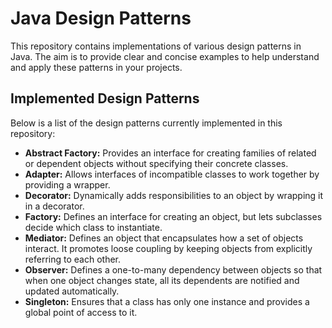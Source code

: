# Java Design Patterns

This repository contains implementations of various design patterns in Java. The aim is to provide clear and concise examples to help understand and apply these patterns in your projects.

## Implemented Design Patterns

Below is a list of the design patterns currently implemented in this repository:

* **Abstract Factory:** Provides an interface for creating families of related or dependent objects without specifying their concrete classes.
* **Adapter:** Allows interfaces of incompatible classes to work together by providing a wrapper.
* **Decorator:** Dynamically adds responsibilities to an object by wrapping it in a decorator.
* **Factory:** Defines an interface for creating an object, but lets subclasses decide which class to instantiate.
* **Mediator:** Defines an object that encapsulates how a set of objects interact. It promotes loose coupling by keeping objects from explicitly referring to each other.
* **Observer:** Defines a one-to-many dependency between objects so that when one object changes state, all its dependents are notified and updated automatically.
* **Singleton:** Ensures that a class has only one instance and provides a global point of access to it.
